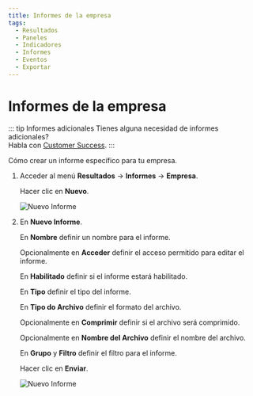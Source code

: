 ```yaml
---
title: Informes de la empresa
tags:
  - Resultados
  - Paneles
  - Indicadores
  - Informes
  - Eventos
  - Exportar
---
```

# Informes de la empresa

::: tip Informes adicionales
Tienes alguna necesidad de informes adicionales?<br>
Habla con [Customer Success](mailto:cs@phishx.io).
:::

Cómo crear un informe específico para tu empresa.

1. Acceder al menú **Resultados** -> **Informes** -> **Empresa**.

   Hacer clic en **Nuevo**.

   ![Nuevo Informe](https://cdn.phishx.io/phishx-docs/images/phishx_results_reports_company_01.webp)

2. En **Nuevo Informe**.

   En **Nombre** definir un nombre para el informe.

   Opcionalmente en **Acceder** definir el acceso permitido para editar el informe.

   En **Habilitado** definir si el informe estará habilitado.

   En **Tipo** definir el tipo del informe.

   En **Tipo do Archivo** definir el formato del archivo.

   Opcionalmente en **Comprimir** definir si el archivo será comprimido.

   Opcionalmente en **Nombre del Archivo** definir el nombre del archivo.

   En **Grupo** y **Filtro** definir el filtro para el informe.

   Hacer clic en **Enviar**.

   ![Nuevo Informe](https://cdn.phishx.io/phishx-docs/images/phishx_results_reports_company_02.webp)
